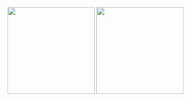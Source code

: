 <p align="center">
  <img height="200" src="https://github-readme-stats.vercel.app/api?username=s0undt3ch&count_private=true&show_icons=true&theme=react&include_all_commits=true" />
  <img height="200" src="https://github-readme-stats.vercel.app/api/top-langs?username=s0undt3ch&count_private=true&show_icons=true&theme=react&include_all_commits=true" />
</p>

<!--
**s0undt3ch/s0undt3ch** is a ✨ _special_ ✨ repository because its `README.md` (this file) appears on your GitHub profile.

Here are some ideas to get you started:

- 🔭 I’m currently working on ...
- 🌱 I’m currently learning ...
- 👯 I’m looking to collaborate on ...
- 🤔 I’m looking for help with ...
- 💬 Ask me about ...
- 📫 How to reach me: ...
- 😄 Pronouns: ...
- ⚡ Fun fact: ...
-->
